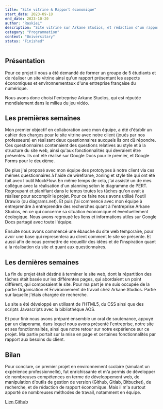 ```yaml
---
title: "Site vitrine & Rapport économique"
start_date: 2023-09-10
end_date: 2023-10-20
author: "RaskieL"
description: "Site vitrine sur Arkane Studios, et rédaction d'un rapport économique sur ladite entreprise"
category: "Programmation"
context: "Universitary"
status: "Finished"
---
```


## Présentation

Pour ce projet il nous a été demandé de former un groupe de 5 étudiants et de réaliser un site vitrine ainsi qu'un rapport présentant les aspects économiques et environnementaux d'une entreprise française du numérique.

Nous avons donc choisi l'entreprise Arkane Studios, qui est réputée mondialement dans le milieu du jeu vidéo.

## Les premières semaines

Mon premier objectif en collaboration avec mon équipe, a été d'établir un cahier des charges pour le site vitrine avec notre client (joués par nos professeurs) en réalisant deux questionnaires auxquels ils ont dû répondre. Ces questionnaires contenaient des questions relatives au style et à la structure du site web, ainsi qu'aux fonctionnalités qui devraient être présentes. Ils ont été réalisé sur Google Docs pour le premier, et Google Forms pour le deuxième.

De plus j'ai proposé avec mon équipe des prototypes à notre client via ces mêmes questionnaires à l'aide de wireframe, zoning et style tile qui ont été fait avec l'outil MockFlow. En même temps de cela, j'ai assisté un de mes collègue avec la réalisation d'un planning selon le diagramme de PERT. Regroupant et planifiant dans le temps toutes les tâches qu'on avait à réaliser pour accomplir le projet. Pour ce faire nous avons utilisé l'outil Draw.io (ou diagrams.net). Et puis j'ai commencé avec mon équipe à entreprendre à entreprendre des recherches quant à l'entreprise Arkane Studios, en ce qui concerne sa situation économique et éventuellement écologique. Nous avons regroupé les liens et informations utiles sur Google Docs partagé avec toute l'équipe.

Ensuite nous avons commencé une ébauche du site web temporaire, pour avoir une base qui representera au client comment le site se présente. Et aussi afin de nous permettre de recueillir des idées et de l'inspiration quant à la réalisation du site et quant aux questionnaires.

## Les dernières semaines

La fin du projet était déstiné à terminer le site web, dont la répartition des tâches était basée sur les différentes pages, qui abordaient un point différent, qui composaient le site. Pour ma part je me suis occupée de la partie Organisation et Environnement de travail chez Arkane Studios. Partie sur laquelle j'étais chargée de recherche.

Le site a été développé en utilisant de l'HTML5, du CSS ainsi que des scripts Javascripts avec la bibliothèque AOS.

Et pour finir nous avons préparé ensemble un oral de soutenance, appuyé par un diaporama, dans lequel nous avons présenté l'entreprise, notre site et ses fonctionnalités, ainsi que notre retour sur notre expérience sur ce projet. Ma partie portait sur la mise en page et certaines fonctionnalités par rapport aux besoins du client.

## Bilan

Pour conclure, ce premier projet en environnement scolaire (simulant un expérience professionnelle), fut enrichissante et m'a permis de développer de nombreuses compétences en terme de développement web, de manipulation d'outils de gestion de version (Github, Gitlab, Bitbucket), de recherche, et de rédaction de rapport économique. Mais il m'a surtout apporté de nombreuses méthodes de travail, notamment en équipe.

[Lien Github](https://github.com/MaikenDANGELO/LesArkaneDuStudio)